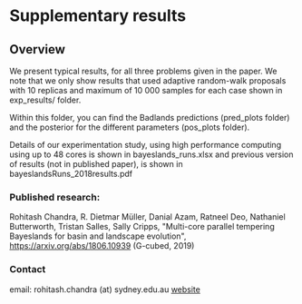 Supplementary results 
=====
 

## Overview

We present typical results, for all three problems given in the paper. We note that we only show results that used adaptive random-walk proposals with 10 replicas and maximum of 10 000 samples for each case  shown in exp_results/  folder. 

Within this folder, you can find the Badlands predictions (pred_plots folder) and the posterior for the different parameters (pos_plots folder). 

Details of our experimentation study, using high performance computing using up to 48 cores is shown in bayeslands_runs.xlsx and previous version of results (not in published paper), is shown in bayeslandsRuns_2018results.pdf
  

### Published research:
 
Rohitash Chandra, R. Dietmar Müller, Danial Azam, Ratneel Deo, Nathaniel Butterworth, Tristan Salles, Sally Cripps, "Multi-core parallel tempering Bayeslands for basin and landscape evolution", https://arxiv.org/abs/1806.10939 (G-cubed, 2019)

  

### Contact

email: rohitash.chandra (at) sydney.edu.au
[website](rohitash-chandra.github.io)

